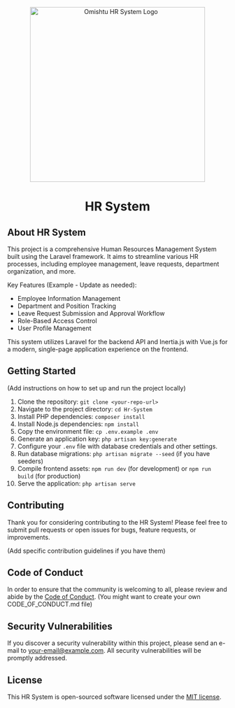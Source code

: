 <p align="center"><img src="omishtuLogo.png" width="400" alt="Omishtu HR System Logo"></p>

<h1 align="center">HR System</h1>

## About HR System

This project is a comprehensive Human Resources Management System built using the Laravel framework. It aims to streamline various HR processes, including employee management, leave requests, department organization, and more.

Key Features (Example - Update as needed):

-   Employee Information Management
-   Department and Position Tracking
-   Leave Request Submission and Approval Workflow
-   Role-Based Access Control
-   User Profile Management

This system utilizes Laravel for the backend API and Inertia.js with Vue.js for a modern, single-page application experience on the frontend.

## Getting Started

(Add instructions on how to set up and run the project locally)

1.  Clone the repository: `git clone <your-repo-url>`
2.  Navigate to the project directory: `cd Hr-System`
3.  Install PHP dependencies: `composer install`
4.  Install Node.js dependencies: `npm install`
5.  Copy the environment file: `cp .env.example .env`
6.  Generate an application key: `php artisan key:generate`
7.  Configure your `.env` file with database credentials and other settings.
8.  Run database migrations: `php artisan migrate --seed` (if you have seeders)
9.  Compile frontend assets: `npm run dev` (for development) or `npm run build` (for production)
10. Serve the application: `php artisan serve`

## Contributing

Thank you for considering contributing to the HR System! Please feel free to submit pull requests or open issues for bugs, feature requests, or improvements.

(Add specific contribution guidelines if you have them)

## Code of Conduct

In order to ensure that the community is welcoming to all, please review and abide by the [Code of Conduct](https://laravel.com/docs/contributions#code-of-conduct). (You might want to create your own CODE_OF_CONDUCT.md file)

## Security Vulnerabilities

If you discover a security vulnerability within this project, please send an e-mail to [your-email@example.com](mailto:your-email@example.com). All security vulnerabilities will be promptly addressed.

## License

This HR System is open-sourced software licensed under the [MIT license](https://opensource.org/licenses/MIT).
